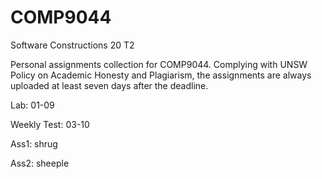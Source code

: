 # COMP9044
Software Constructions 20 T2

Personal assignments collection for COMP9044. Complying with UNSW Policy on Academic Honesty and Plagiarism, the assignments are always uploaded at least seven days after the deadline.

Lab: 01-09

Weekly Test: 03-10

Ass1: shrug

Ass2: sheeple
